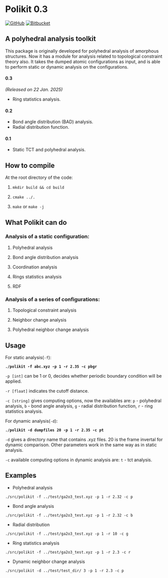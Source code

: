 # Polikit 0.3
[![GitHub](https://img.shields.io/badge/GitHub-V0.2-C71D23?logo=github&logoColor=white&labelColor=000)](https://github.com/jiahuuui/polikit/)
[![Bitbucket](https://img.shields.io/badge/Bitbucket-V0.3-0052CC?logo=bitbucket&logoColor=white&labelColor=000)](https://bitbucket.org/jiahuijiahui/polikit/src/master/)
<!-- [![GitLab](https://img.shields.io/badge/GitLab-Repository-FFD700?logo=gitlab&logoColor=white&labelColor=DC143C)](https://gitlab.com/jhcheung/polikit) [![Gitee](https://img.shields.io/badge/Gitee-Repository-FFD700?logo=gitee&logoColor=white&labelColor=DC143C)](https://gitlab.com/jiahuiiii)-->

## A polyhedral analysis toolkit

This package is originally developed for polyhedral analysis of amorphous structures. Now it has a module for analysis related to topological constraint theory also. It takes the dumped atomic configurations as input, and is able to perform static or dynamic analysis on the configurations.

#### 0.3
  *(Released on 22 Jan. 2025)*
 - Ring statistics analysis.

#### 0.2
 - Bond angle distribution (BAD) analysis.
 - Radial distribution function.

#### 0.1
 - Static TCT and polyhedral analysis.

## How to compile
At the root directory of the code:

1. `mkdir build && cd build`

2. `cmake ../.`

3. `make` or `make -j`

## What Polikit can do

### Analysis of a static configuration:

1. Polyhedral analysis

2. Bond angle distribution analysis

3. Coordination analysis

4. Rings statistics analysis

5. RDF


### Analysis of a series of configurations:

1. Topological constraint analysis

2. Neighbor change analysis

3. Polyhedral neighbor change analysis

## Usage
For static analysis(`-f`):

**`./polikit -f abc.xyz -p 1 -r 2.35 -c pbgr`**

`-p [int]` can be 1 or 0, decides whether periodic boundary condition will be applied.

`-r [float]` indicates the cutoff distance.

`-c [string]` gives computing options, now the availables are: `p` - polyhedral analysis, `b` - bond angle analysis, `g` - radial distribution function, `r` - ring statistics analysis.

For dynamic analysis(`-d`):

**`./polikit -d dumpfiles 20 -p 1 -r 2.35 -c pt`**

`-d` gives a directory name that contains .xyz files. 20 is the frame invertal for dynamic comparison. Other parameters work in the same way as in static analysis.

`-c` available computing options in dynamic analysis are: `t` - tct analysis.

## Examples

- Polyhedral analysis

`./src/polikit -f ../test/ga2o3_test.xyz -p 1 -r 2.32 -c p`

- Bond angle analysis

`./src/polikit -f ../test/ga2o3_test.xyz -p 1 -r 2.32 -c b`

- Radial distribution

`./src/polikit -f ../test/ga2o3_test.xyz -p 1 -r 10 -c g`

- Ring statistics analysis

`./src/polikit -f ../test/ga2o3_test.xyz -p 1 -r 2.3 -c r`

- Dynamic neighbor change analysis

`./src/polikit -d ../test/test_dir/ 3 -p 1 -r 2.3 -c p`
